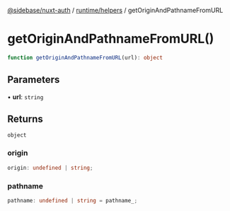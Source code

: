 [@sidebase/nuxt-auth](../../../index.md) / [runtime/helpers](../index.md) / getOriginAndPathnameFromURL

# getOriginAndPathnameFromURL()

```ts
function getOriginAndPathnameFromURL(url): object
```

## Parameters

• **url**: `string`

## Returns

`object`

### origin

```ts
origin: undefined | string;
```

### pathname

```ts
pathname: undefined | string = pathname_;
```
